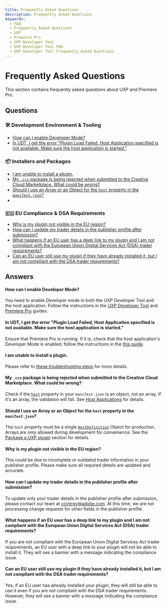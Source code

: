 ```yaml
---
title: Frequently Asked Questions
description: Frequently Asked Questions
keywords:
  - FAQ
  - Frequently Asked Questions
  - UXP
  - Premiere Pro
  - UXP Developer Tool
  - UXP Developer Tool FAQ
  - UXP Developer Tool Frequently Asked Questions
---
```


# Frequently Asked Questions

This section contains frequently asked questions about UXP and Premiere Pro.

## Questions

### 🛠️ Development Environment & Tooling

- [How can I enable Developer Mode?](#how-can-i-enable-developer-mode)
- [In UDT, I get the error "Plugin Load Failed, Host Application specified is not available. Make sure the host application is started."](#in-udt-i-get-the-error-plugin-load-failed-host-application-specified-is-not-available-make-sure-the-host-application-is-started)

### 📦 Installers and Packages

- [I am unable to install a plugin.](#i-am-unable-to-install-a-plugin)
- [My `.ccx` package is being rejected when submitted to the Creative Cloud Marketplace. What could be wrong?](#my-ccx-package-is-being-rejected-when-submitted-to-the-creative-cloud-marketplace-what-could-be-wrong)
- [Should I use an Array or an Object for the `host` property in the `manifest.json`?](#should-i-use-an-array-or-an-object-for-the-host-property-in-the-manifestjson)
-

### 🇪🇺 EU Compliance & DSA Requirements

- [Why is my plugin not visible in the EU region?](#why-is-my-plugin-not-visible-in-the-eu-region)
- [How can I update my trader details in the publisher profile after submission?](#how-can-i-update-my-trader-details-in-the-publisher-profile-after-submission)
- [What happens if an EU user has a deep link to my plugin and I am not compliant with the European Union Digital Services Act (DSA) trader requirements?](#what-happens-if-an-eu-user-has-a-deep-link-to-my-plugin-and-i-am-not-compliant-with-the-european-union-digital-services-act-dsa-trader-requirements)
- [Can an EU user still use my plugin if they have already installed it, but I am not compliant with the DSA trader requirements?](#can-an-eu-user-still-use-my-plugin-if-they-have-already-installed-it-but-i-am-not-compliant-with-the-dsa-trader-requirements)

## Answers

<!-- Let's keep the answers in the same order as the questions! -->

<!-- ### 🛠️ Development Environment & Tooling -->

#### How can I enable Developer Mode?

You need to enable Developer mode in both the UXP Developer Tool and the host application. Follow the instructions in the [UXP Developer Tool](../../introduction/essentials/dev-tools/index.md#first-launch) and [Premiere Pro](../../plugins/index.md#prerequisites) guides.

#### In UDT, I get the error "Plugin Load Failed, Host Application specified is not available. Make sure the host application is started."

Ensure that Premiere Pro is running. If it is, check that the host application's Developer Mode is enabled; follow the instructions in the [this guide](../../plugins/index.md#prerequisites).

<!-- 📦 Installers and Packages -->

#### I am unable to install a plugin.

Please refer to [these troubleshooting steps](../../resources/distribution/install/index.md#troubleshooting) for more details.

#### My `.ccx` package is being rejected when submitted to the Creative Cloud Marketplace. What could be wrong?

Check if the [`host`](../../plugins/concepts/manifest/index.md#host) property in your `manifest.json` is an object, not an array. If it's an array, the validation will fail. See [Host Applications](../distribution/package/index.md#host-applications) for details.

#### Should I use an Array or an Object for the `host` property in the `manifest.json`?

The `host` property must be a single [`HostDefinition`](../../plugins/concepts/manifest/index.md#hostdefinition) Object for production. Arrays are only allowed during development for convenience. See the [Package a UXP plugin](../distribution/package/index.md#host-applications) section for details.

<!-- 🇪🇺 EU Compliance & DSA Requirements -->

#### Why is my plugin not visible in the EU region?

This could be due to incomplete or outdated trader information in your publisher profile. Please make sure all required details are updated and accurate.

#### How can I update my trader details in the publisher profile after submission?

To update only your trader details in the publisher profile after submission, please contact our team at [ccintrev@adobe.com](mailto:ccintrev@adobe.com). At this time, we are not processing change requests for other fields in the publisher profile.

#### What happens if an EU user has a deep link to my plugin and I am not compliant with the European Union Digital Services Act (DSA) trader requirements?

If you are not compliant with the European Union Digital Services Act trader requirements, an EU user with a deep link to your plugin will not be able to install it. They will see a banner with a message indicating the compliance issue.

#### Can an EU user still use my plugin if they have already installed it, but I am not compliant with the DSA trader requirements?

Yes, if an EU user has already installed your plugin, they will still be able to use it even if you are not compliant with the DSA trader requirements. However, they will see a banner with a message indicating the compliance issue.
